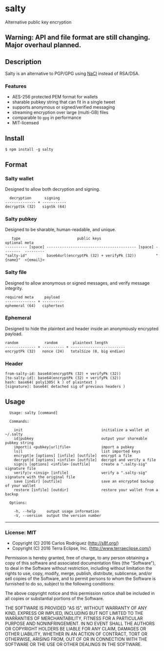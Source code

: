 salty
=====

Alternative public key encryption

## Warning: API and file format are still changing. Major overhaul planned.

## Description

Salty is an alternative to PGP/GPG using [NaCl](https://en.wikipedia.org/wiki/NaCl_(software)) instead of RSA/DSA.

### Features

- AES-256 protected PEM format for wallets
- sharable pubkey string that can fit in a single tweet
- supports anonymous or signed/verified messaging
- streaming encryption over large (multi-GB) files
- comparable to `gpg` in performance
- MIT-licensed

## Install

```
$ npm install -g salty
```

## Format

### Salty wallet

Designed to allow both decryption and signing.

```
  decryption      signing
-------------- + -----------
decryptSk (32)   signSk (64)
```

### Salty pubkey

Designed to be sharable, human-readable, and unique.

```
   type                          public keys                            optional meta
---------- [space] ----------------------------------------- [space] --------  ---------
"salty-id"         base64url(encryptPk (32) + verifyPk (32))         "{name}"  <{email}>

```

### Salty file

Designed to allow anonymous or signed messages, and verify message integrity.

```
required meta     payload  
-------------- + ----------
ephemeral (64)   ciphertext
```

### Ephemeral

Designed to hide the plaintext and header inside an anonymously encrypted payload.

```
random            random       plaintext length
-------------- + ---------- + -------------------------
encryptPk (32)   nonce (24)   totalSize (8, big endian)
```

### Header

```
from-salty-id: base64(encryptPk (32) + verifyPk (32))
[to-salty-id]: base64(encryptPk (32) + verifyPk (32))
hash: base64( poly1305( k ) of plaintext )
[signature]: base64( detached sig of previous headers )
```

## Usage

```
  Usage: salty [command]

  Commands:

    init                                    initialize a wallet at ~/.salty
    id|pubkey                               output your shareable pubkey string
    import|i <pubkey|url|file>              import a pubkey
    ls|l                                    list imported keys
    encrypt|e [options] [infile] [outfile]  encrypt a file
    decrypt|d [options] <infile> [outfile]  decrypt and verify a file
    sign|s [options] <infile> [outfile]     create a ".salty-sig" signature file
    verify|v <insig> [infile]               verify a ".salty-sig" signature with the original file
    save [indir] [outfile]                  save an encrypted backup of your wallet
    restore [infile] [outdir]               restore your wallet from a backup

  Options:

    -h, --help     output usage information
    -V, --version  output the version number
```

- - -

### License: MIT

- Copyright (C) 2016 Carlos Rodriguez (http://s8f.org/)
- Copyright (C) 2016 Terra Eclipse, Inc. (http://www.terraeclipse.com/)

Permission is hereby granted, free of charge, to any person obtaining a copy
of this software and associated documentation files (the &quot;Software&quot;), to deal
in the Software without restriction, including without limitation the rights
to use, copy, modify, merge, publish, distribute, sublicense, and/or sell
copies of the Software, and to permit persons to whom the Software is furnished
to do so, subject to the following conditions:

The above copyright notice and this permission notice shall be included in
all copies or substantial portions of the Software.

THE SOFTWARE IS PROVIDED &quot;AS IS&quot;, WITHOUT WARRANTY OF ANY KIND, EXPRESS OR
IMPLIED, INCLUDING BUT NOT LIMITED TO THE WARRANTIES OF MERCHANTABILITY,
FITNESS FOR A PARTICULAR PURPOSE AND NONINFRINGEMENT. IN NO EVENT SHALL THE
AUTHORS OR COPYRIGHT HOLDERS BE LIABLE FOR ANY CLAIM, DAMAGES OR OTHER
LIABILITY, WHETHER IN AN ACTION OF CONTRACT, TORT OR OTHERWISE, ARISING FROM,
OUT OF OR IN CONNECTION WITH THE SOFTWARE OR THE USE OR OTHER DEALINGS IN THE
SOFTWARE.
